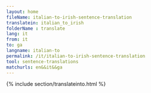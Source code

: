```yaml
---
layout: home
fileName: italian-to-irish-sentence-translation
translatein: italian_to_irish
folderName : translate
lang: it
from: it
to: ga
langname: italian-to
permalink: /it/italian-to-irish-sentence-translation
tool: sentence-translations
matchurls: en&&it&&ga
---
```

{% include section/translateinto.html %}

